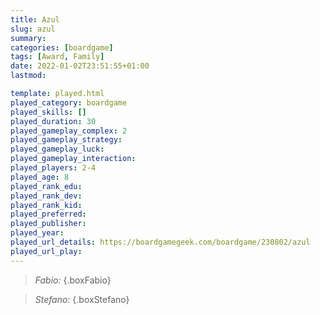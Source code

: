 ```yaml
---
title: Azul
slug: azul
summary: 
categories: [boardgame]
tags: [Award, Family]
date: 2022-01-02T23:51:55+01:00
lastmod: 

template: played.html
played_category: boardgame
played_skills: []
played_duration: 30
played_gameplay_complex: 2
played_gameplay_strategy: 
played_gameplay_luck: 
played_gameplay_interaction: 
played_players: 2-4
played_age: 8
played_rank_edu: 
played_rank_dev: 
played_rank_kid: 
played_preferred: 
played_publisher: 
played_year: 
played_url_details: https://boardgamegeek.com/boardgame/230802/azul
played_url_play: 
---
```


> *Fabio:* 
{.boxFabio}

> *Stefano:* 
{.boxStefano}
